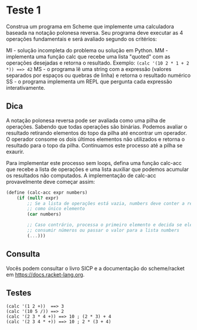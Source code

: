 # Teste 1

Construa um programa em Scheme que implemente uma calculadora baseada na notação
polonesa reversa. Seu programa deve executar as 4 operações fundamentais e será
avaliado segundo os critérios:

MI - solução incompleta do problema ou solução em Python.
MM - implementa uma função calc que recebe uma lista "quoted" com as operações
desejadas e retorna o resultado. Exemplo: `(calc '(10 2 * 1 + 2 *)) ==> 42`
MS - o programa lê uma string com a expressão (valores separados por espaços ou 
quebras de linha) e retorna o resultado numérico
SS - o programa implementa um REPL que pergunta cada expressão interativamente.

## Dica

A notação polonesa reversa pode ser avaliada como uma pilha de operações.
Sabendo que todas operações são binárias. Podemos avaliar o resultado retirando
elementos do topo da pilha até encontrar um operador. O operador consome os
dois últimos elementos não utilizados e retorna o resultado para o topo da 
pilha. Continuamos este processo até a pilha se exaurir.

Para implementar este processo sem loops, defina uma função calc-acc que recebe
a lista de operações e uma lista auxiliar que podemos acumular os resultados não
computados. A implementação de calc-acc provavelmente deve começar assim:

```scheme
(define (calc-acc expr numbers)
    (if (null? expr)
        ;; Se a lista de operações está vazia, numbers deve conter a resposta
        ;; como único elemento
        (car numbers)

        ;; Caso contrário, processa o primeiro elemento e decida se ele deve
        ;; consumir números ou passar o valor para a lista numbers
        (...)))
```

## Consulta

Vocês podem consultar o livro SICP e a documentação do scheme/racket em
https://docs.racket-lang.org.

## Testes

```
(calc '(1 2 +))  ==> 3
(calc '(10 5 /)) ==> 2
(calc '(2 3 * 4 +)) ==> 10 ; (2 * 3) + 4 
(calc '(2 3 4 * +)) ==> 10 ; 2 * (3 + 4)
```

